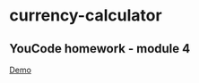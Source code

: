 # currency-calculator
## **YouCode** homework - module 4

[Demo](https://github.com/corsini7/currency-calculator)
